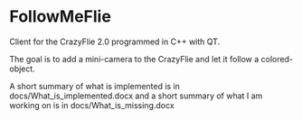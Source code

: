 # FollowMeFlie

Client for the CrazyFlie 2.0 programmed in C++ with QT.

The goal is to add a mini-camera to the CrazyFlie and let it follow a colored-object.

A short summary of what is implemented is in docs/What_is_implemented.docx and a short summary of what I am working on is in docs/What_is_missing.docx

